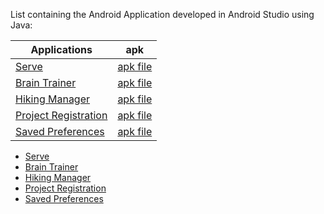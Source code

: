 
List containing the Android Application developed in Android Studio using Java:

Applications | apk
------------ | -------------
[Serve](https://github.com/kartikeysemwal/Hackathon) | [apk file]()
[Brain Trainer](https://github.com/kartikeysemwal/BrainTrainerApplication) | [apk file](https://github.com/kartikeysemwal/BrainTrainerApplication/blob/master/Brain%20Trainer.apk)
[Hiking Manager](https://github.com/kartikeysemwal/HikingApplication) | [apk file](https://github.com/kartikeysemwal/HikingApplication/blob/master/Hiking.apk)
[Project Registration](https://github.com/kartikeysemwal/ProjectRegistration) | [apk file](https://github.com/kartikeysemwal/ProjectRegistration/blob/master/Project%20Registration.apk)
[Saved Preferences](https://github.com/kartikeysemwal/SavedPreferences) | [apk file](https://github.com/kartikeysemwal/SavedPreferences/blob/master/Saved%20Preferences.apk)

 *  [Serve](https://github.com/kartikeysemwal/Hackathon)
 *  [Brain Trainer](https://github.com/kartikeysemwal/BrainTrainerApplication)
 *  [Hiking Manager](https://github.com/kartikeysemwal/HikingApplication)
 *  [Project Registration](https://github.com/kartikeysemwal/ProjectRegistration)
 *  [Saved Preferences](https://github.com/kartikeysemwal/SavedPreferences)

[//]: # (These are reference links used in the body of this note and get stripped out when the markdown processor does its job. There is no need to format nicely because it shouldn't be seen. Thanks SO - http://stackoverflow.com/questions/4823468/store-comments-in-markdown-syntax)


   [dill]: <https://github.com/joemccann/dillinger>
   [git-repo-url]: <https://github.com/joemccann/dillinger.git>
   [john gruber]: <http://daringfireball.net>
   [df1]: <http://daringfireball.net/projects/markdown/>
   [markdown-it]: <https://github.com/markdown-it/markdown-it>
   [Ace Editor]: <http://ace.ajax.org>
   [node.js]: <http://nodejs.org>
   [Twitter Bootstrap]: <http://twitter.github.com/bootstrap/>
   [jQuery]: <http://jquery.com>
   [@tjholowaychuk]: <http://twitter.com/tjholowaychuk>
   [express]: <http://expressjs.com>
   [AngularJS]: <http://angularjs.org>
   [Gulp]: <http://gulpjs.com>

   [PlDb]: <https://github.com/joemccann/dillinger/tree/master/plugins/dropbox/README.md>
   [PlGh]: <https://github.com/joemccann/dillinger/tree/master/plugins/github/README.md>
   [PlGd]: <https://github.com/joemccann/dillinger/tree/master/plugins/googledrive/README.md>
   [PlOd]: <https://github.com/joemccann/dillinger/tree/master/plugins/onedrive/README.md>
   [PlMe]: <https://github.com/joemccann/dillinger/tree/master/plugins/medium/README.md>
   [PlGa]: <https://github.com/RahulHP/dillinger/blob/master/plugins/googleanalytics/README.md>
